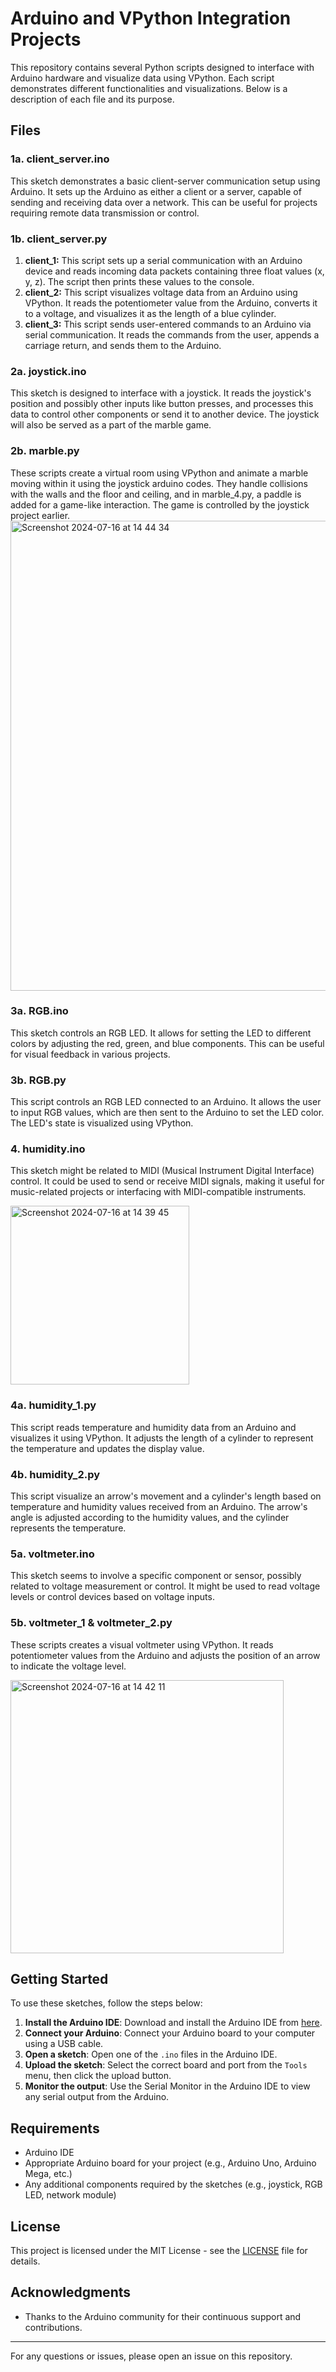 # Arduino and VPython Integration Projects

This repository contains several Python scripts designed to interface with Arduino hardware and visualize data using VPython. Each script demonstrates different functionalities and visualizations. Below is a description of each file and its purpose.

## Files

### 1a. client_server.ino

This sketch demonstrates a basic client-server communication setup using Arduino. It sets up the Arduino as either a client or a server, capable of sending and receiving data over a network. This can be useful for projects requiring remote data transmission or control.

### 1b. client_server.py
  1. **client_1:** This script sets up a serial communication with an Arduino device and reads incoming data packets containing three float values (x, y, z). The script then prints these values to the console.
  2. **client_2:** This script visualizes voltage data from an Arduino using VPython. It reads the potentiometer value from the Arduino, converts it to a voltage, and visualizes it as the length of a blue cylinder.
  3. **client_3:** This script sends user-entered commands to an Arduino via serial communication. It reads the commands from the user, appends a carriage return, and sends them to the Arduino.

### 2a. joystick.ino

This sketch is designed to interface with a joystick. It reads the joystick's position and possibly other inputs like button presses, and processes this data to control other components or send it to another device. The joystick will also be served as a part of the marble game.

### 2b. marble.py 
These scripts create a virtual room using VPython and animate a marble moving within it using the joystick arduino codes. They handle collisions with the walls and the floor and ceiling, and in marble_4.py, a paddle is added for a game-like interaction. The game is controlled by the joystick project earlier. 
<img width="752" alt="Screenshot 2024-07-16 at 14 44 34" src="https://github.com/user-attachments/assets/6e8a24b9-5634-48b2-8129-9eb491cac0b3">

### 3a. RGB.ino

This sketch controls an RGB LED. It allows for setting the LED to different colors by adjusting the red, green, and blue components. This can be useful for visual feedback in various projects.

### 3b. RGB.py 
This script controls an RGB LED connected to an Arduino. It allows the user to input RGB values, which are then sent to the Arduino to set the LED color. The LED's state is visualized using VPython.

### 4. humidity.ino
This sketch might be related to MIDI (Musical Instrument Digital Interface) control. It could be used to send or receive MIDI signals, making it useful for music-related projects or interfacing with MIDI-compatible instruments.

<img width="286" alt="Screenshot 2024-07-16 at 14 39 45" src="https://github.com/user-attachments/assets/d67cddbd-0660-477c-ac42-067dfb2480b2">

### 4a. humidity_1.py
This script reads temperature and humidity data from an Arduino and visualizes it using VPython. It adjusts the length of a cylinder to represent the temperature and updates the display value.
### 4b. humidity_2.py
This script visualize an arrow's movement and a cylinder's length based on temperature and humidity values received from an Arduino. The arrow's angle is adjusted according to the humidity values, and the cylinder represents the temperature.

### 5a. voltmeter.ino
This sketch seems to involve a specific component or sensor, possibly related to voltage measurement or control. It might be used to read voltage levels or control devices based on voltage inputs.
### 5b. voltmeter_1 & voltmeter_2.py
These scripts creates a visual voltmeter using VPython. It reads potentiometer values from the Arduino and adjusts the position of an arrow to indicate the voltage level.

<img width="437" alt="Screenshot 2024-07-16 at 14 42 11" src="https://github.com/user-attachments/assets/abe080e8-7817-4be0-a6f1-d73d67c7f315">

## Getting Started

To use these sketches, follow the steps below:

1. **Install the Arduino IDE**: Download and install the Arduino IDE from [here](https://www.arduino.cc/en/software).
2. **Connect your Arduino**: Connect your Arduino board to your computer using a USB cable.
3. **Open a sketch**: Open one of the `.ino` files in the Arduino IDE.
4. **Upload the sketch**: Select the correct board and port from the `Tools` menu, then click the upload button.
5. **Monitor the output**: Use the Serial Monitor in the Arduino IDE to view any serial output from the Arduino.

## Requirements

- Arduino IDE
- Appropriate Arduino board for your project (e.g., Arduino Uno, Arduino Mega, etc.)
- Any additional components required by the sketches (e.g., joystick, RGB LED, network module)

## License

This project is licensed under the MIT License - see the [LICENSE](LICENSE) file for details.

## Acknowledgments

- Thanks to the Arduino community for their continuous support and contributions.

---

For any questions or issues, please open an issue on this repository.

